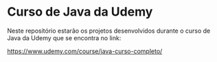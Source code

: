 # Curso de Java da Udemy

Neste repositório estarão os projetos desenvolvidos durante o curso de Java da Udemy que se encontra no link:

https://www.udemy.com/course/java-curso-completo/
